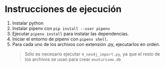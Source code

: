 # Instrucciones de ejecución

1. Instalar python 
2. Instalar pipenv con `pip install --user pipenv`
3. Ejecutar `pipenv install` para instalar las dependencias.
4. Iniciar el entorno de pipenv con `pipenv shell`.
5. Para cada uno de los archivos con extensión .py, ejecutarlos en orden.
    > Sólo es necesario ejecutar `4_neo4j_import.py`, ya que el resto de los archivos se usan para crear `enoturismo.db`